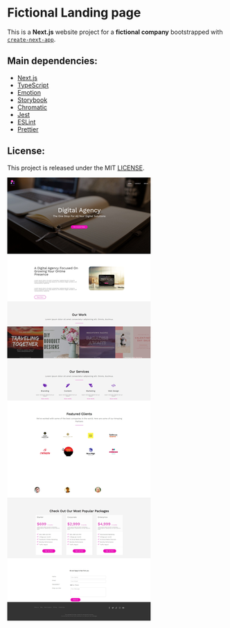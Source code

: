 # Fictional Landing page

This is a **Next.js** website project for a **fictional company** bootstrapped with [`create-next-app`](https://github.com/vercel/next.js/tree/canary/packages/create-next-app).

## Main dependencies:
- [Next.js](https://nextjs.org/)
- [TypeScript](https://www.typescriptlang.org/)
- [Emotion](https://emotion.sh/)
- [Storybook](https://storybook.js.org/)
- [Chromatic](https://www.chromatic.com/)
- [Jest](https://jestjs.io/)
- [ESLint](https://eslint.org/)
- [Prettier](https://prettier.io/)

## License:
This project is released under the MIT [LICENSE](/LICENSE).

![Digisolve screenshot](/screenshot.jpeg "Digisolve screenshot")
